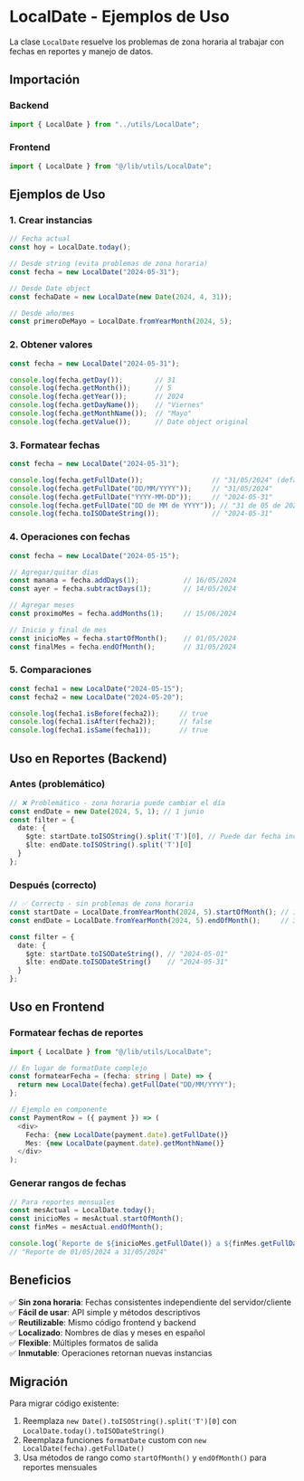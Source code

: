 # LocalDate - Ejemplos de Uso

La clase `LocalDate` resuelve los problemas de zona horaria al trabajar con fechas en reportes y manejo de datos.

## Importación

### Backend
```typescript
import { LocalDate } from "../utils/LocalDate";
```

### Frontend  
```typescript
import { LocalDate } from "@/lib/utils/LocalDate";
```

## Ejemplos de Uso

### 1. Crear instancias
```typescript
// Fecha actual
const hoy = LocalDate.today();

// Desde string (evita problemas de zona horaria)
const fecha = new LocalDate("2024-05-31");

// Desde Date object
const fechaDate = new LocalDate(new Date(2024, 4, 31));

// Desde año/mes
const primeroDeMayo = LocalDate.fromYearMonth(2024, 5);
```

### 2. Obtener valores
```typescript
const fecha = new LocalDate("2024-05-31");

console.log(fecha.getDay());        // 31
console.log(fecha.getMonth());      // 5 
console.log(fecha.getYear());       // 2024
console.log(fecha.getDayName());    // "Viernes"
console.log(fecha.getMonthName());  // "Mayo"
console.log(fecha.getValue());      // Date object original
```

### 3. Formatear fechas
```typescript
const fecha = new LocalDate("2024-05-31");

console.log(fecha.getFullDate());                 // "31/05/2024" (default)
console.log(fecha.getFullDate("DD/MM/YYYY"));     // "31/05/2024"
console.log(fecha.getFullDate("YYYY-MM-DD"));     // "2024-05-31"
console.log(fecha.getFullDate("DD de MM de YYYY")); // "31 de 05 de 2024"
console.log(fecha.toISODateString());             // "2024-05-31"
```

### 4. Operaciones con fechas
```typescript
const fecha = new LocalDate("2024-05-15");

// Agregar/quitar días
const manana = fecha.addDays(1);           // 16/05/2024
const ayer = fecha.subtractDays(1);        // 14/05/2024

// Agregar meses
const proximoMes = fecha.addMonths(1);     // 15/06/2024

// Inicio y final de mes
const inicioMes = fecha.startOfMonth();    // 01/05/2024
const finalMes = fecha.endOfMonth();       // 31/05/2024
```

### 5. Comparaciones
```typescript
const fecha1 = new LocalDate("2024-05-15");
const fecha2 = new LocalDate("2024-05-20");

console.log(fecha1.isBefore(fecha2));     // true
console.log(fecha1.isAfter(fecha2));      // false
console.log(fecha1.isSame(fecha1));       // true
```

## Uso en Reportes (Backend)

### Antes (problemático)
```typescript
// ❌ Problemático - zona horaria puede cambiar el día
const endDate = new Date(2024, 5, 1); // 1 junio
const filter = {
  date: {
    $gte: startDate.toISOString().split('T')[0], // Puede dar fecha incorrecta
    $lte: endDate.toISOString().split('T')[0]
  }
};
```

### Después (correcto)
```typescript
// ✅ Correcto - sin problemas de zona horaria
const startDate = LocalDate.fromYearMonth(2024, 5).startOfMonth(); // 1 mayo
const endDate = LocalDate.fromYearMonth(2024, 5).endOfMonth();     // 31 mayo

const filter = {
  date: {
    $gte: startDate.toISODateString(), // "2024-05-01"
    $lte: endDate.toISODateString()    // "2024-05-31"
  }
};
```

## Uso en Frontend

### Formatear fechas de reportes
```typescript
import { LocalDate } from "@/lib/utils/LocalDate";

// En lugar de formatDate complejo
const formatearFecha = (fecha: string | Date) => {
  return new LocalDate(fecha).getFullDate("DD/MM/YYYY");
};

// Ejemplo en componente
const PaymentRow = ({ payment }) => (
  <div>
    Fecha: {new LocalDate(payment.date).getFullDate()}
    Mes: {new LocalDate(payment.date).getMonthName()}
  </div>
);
```

### Generar rangos de fechas
```typescript
// Para reportes mensuales
const mesActual = LocalDate.today();
const inicioMes = mesActual.startOfMonth();
const finMes = mesActual.endOfMonth();

console.log(`Reporte de ${inicioMes.getFullDate()} a ${finMes.getFullDate()}`);
// "Reporte de 01/05/2024 a 31/05/2024"
```

## Beneficios

✅ **Sin zona horaria**: Fechas consistentes independiente del servidor/cliente  
✅ **Fácil de usar**: API simple y métodos descriptivos  
✅ **Reutilizable**: Mismo código frontend y backend  
✅ **Localizado**: Nombres de días y meses en español  
✅ **Flexible**: Múltiples formatos de salida  
✅ **Inmutable**: Operaciones retornan nuevas instancias  

## Migración

Para migrar código existente:

1. Reemplaza `new Date().toISOString().split('T')[0]` con `LocalDate.today().toISODateString()`
2. Reemplaza funciones `formatDate` custom con `new LocalDate(fecha).getFullDate()`
3. Usa métodos de rango como `startOfMonth()` y `endOfMonth()` para reportes mensuales 